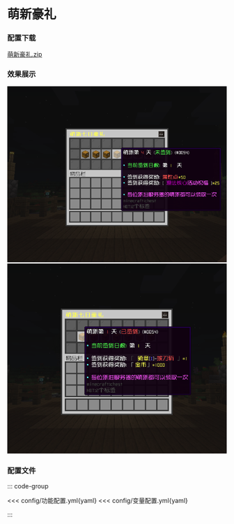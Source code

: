 # 萌新豪礼

### 配置下载

[萌新豪礼.zip](config/萌新豪礼.zip)

### 效果展示

![img](img/img_1.png)
![img_1](img/img.png)

### 配置文件

::: code-group

<<< config/功能配置.yml{yaml}
<<< config/变量配置.yml{yaml}

:::

